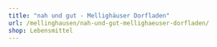 ```yaml
---
title: "nah und gut - Mellighäuser Dorfladen"
url: /mellinghausen/nah-und-gut-mellighaeuser-dorfladen/
shop: Lebensmittel
---
```

